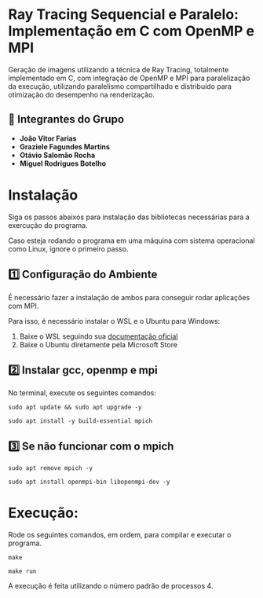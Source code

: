 # Ray Tracing Sequencial e Paralelo: Implementação em C com OpenMP e MPI

Geração de imagens utilizando a técnica de Ray Tracing, totalmente implementado em C, com integração de OpenMP e MPI para paralelização da execução, utilizando paralelismo compartilhado e distribuído para otimização do desempenho na renderização.

## 📌 Integrantes do Grupo
- **João Vitor Farias**  
- **Graziele Fagundes Martins**
- **Otávio Salomão Rocha**  
- **Miguel Rodrigues Botelho**  


# Instalação

Siga os passos abaixos para instalação das bibliotecas necessárias para a exercução do programa.

Caso esteja rodando o programa em uma máquina com sistema operacional como Linux, ignore o primeiro passo.

## 1️⃣ Configuração do Ambiente
É necessário fazer a instalação de ambos para conseguir rodar aplicações com MPI.

Para isso, é necessário instalar o WSL e o Ubuntu para Windows:
 1. Baixe o WSL seguindo sua [documentação oficial](https://learn.microsoft.com/pt-br/windows/wsl/install)
 2. Baixe o Ubuntu diretamente pela Microsoft Store

 
## 2️⃣ Instalar gcc, openmp e mpi
No terminal, execute os seguintes comandos:
```
sudo apt update && sudo apt upgrade -y
 
sudo apt install -y build-essential mpich
```

## 3️⃣ Se não funcionar com o mpich
```
sudo apt remove mpich -y
 
sudo apt install openmpi-bin libopenmpi-dev -y
```

# Execução:
Rode os seguintes comandos, em ordem, para compilar e executar o programa.

```
make

make run
```
A execução é feita utilizando o número padrão de processos 4.
